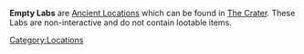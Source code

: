 **Empty Labs** are [Ancient Locations](Ancient_Locations.md "wikilink")
which can be found in [The Crater](The_Crater.md "wikilink"). These Labs
are non-interactive and do not contain lootable items.

[Category:Locations](Category:Locations "wikilink")